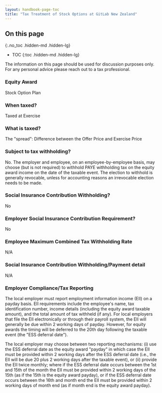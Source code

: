 ```yaml
---
layout: handbook-page-toc
title: "Tax Treatment of Stock Options at GitLab New Zealand"
---
```


## On this page
{:.no_toc .hidden-md .hidden-lg}

- TOC
{:toc .hidden-md .hidden-lg}

The information on this page should be used for discussion purposes only. For any personal advice please reach out to a tax professional.

### Equity Award
Stock Option Plan

### When taxed?
Taxed at Exercise

### What is taxed?
The "spread": Difference between the Offer Price and Exercise Price 

### Subject to tax withholding?
No. The employer and employee, on an employee-by-employee basis, may choose (but is not required) to withhold PAYE withholding tax on the equity award income on the date of the taxable event. The election to withhold is generally revocable, unless for accounting reasons an irrevocable election needs to be made.

### Social Insurance Contribution Withholding?
No

### Employer Social Insurance Contribution Requirement?
No

### Employee Maximum Combined Tax Withholding Rate
N/A

### Social Insurance Contribution Withholding/Payment detail
N/A

### Employer Compliance/Tax Reporting
The local employer must report employment information income (EII) on a payday basis. EII requirements include the employee's name, tax identification number, income details (including the equity award taxable amount), and the total amount of tax withheld (if any). For local employers that file the EII electronically or through their payroll system, the EII will generally be due within 2 working days of payday. However, for equity awards the timing will be deferred to the 20th day following the taxable event (the "ESS deferral date").

The local employer may choose between two reporting mechanisms: (i) use the ESS deferral date as the equity award "payday" in which case the EII must be provided within 2 working days after the ESS deferral date (i.e., the EII will be due 20 plus 2 working days after the taxable event), or (ii) provide the EII twice monthly; where if the ESS deferral date occurs between the 1st and 15th of the month the EII must be provided within 2 working days of the 15th (as if the 15th is the equity award payday), or if the ESS deferral date occurs between the 16th and month end the EII must be provided within 2 working days of month end (as if month end is the equity award payday).
